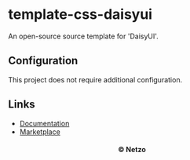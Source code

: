 # template-css-daisyui

An open-source source template for 'DaisyUI'.

## Configuration

This project does not require additional configuration.

## Links

- [Documentation](https://daisyui.com/)
- [Marketplace](https://app.netzo.io/templates/template-css-daisyui)

<div align="center">
  <h4>© Netzo</h4>
</div>
